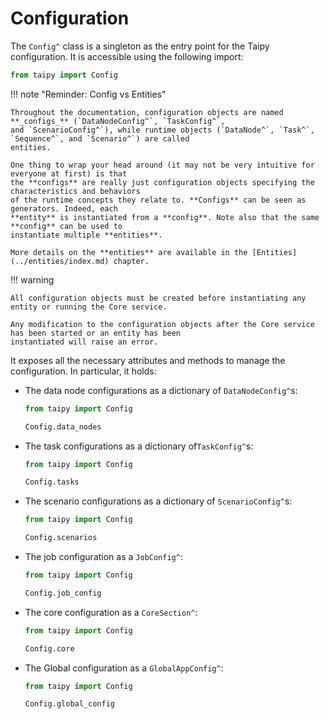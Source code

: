 # Configuration

The `Config^` class is a singleton as the entry point for the Taipy configuration. It is accessible
using the following import:

```python linenums="1"
from taipy import Config
```

!!! note "Reminder: Config vs Entities"

    Throughout the documentation, configuration objects are named **_configs_** (`DataNodeConfig^`, `TaskConfig^`,
    and `ScenarioConfig^`), while runtime objects (`DataNode^`, `Task^`, `Sequence^`, and `Scenario^`) are called
    entities.

    One thing to wrap your head around (it may not be very intuitive for everyone at first) is that
    the **configs** are really just configuration objects specifying the characteristics and behaviors
    of the runtime concepts they relate to. **Configs** can be seen as generators. Indeed, each
    **entity** is instantiated from a **config**. Note also that the same **config** can be used to
    instantiate multiple **entities**.

    More details on the **entities** are available in the [Entities](../entities/index.md) chapter.

!!! warning

    All configuration objects must be created before instantiating any entity or running the Core service.

    Any modification to the configuration objects after the Core service has been started or an entity has been
    instantiated will raise an error.

It exposes all the necessary attributes and methods to manage the configuration.
In particular, it holds:

- The data node configurations as a dictionary of `DataNodeConfig^`s:
    ```python linenums="1"
    from taipy import Config

    Config.data_nodes
    ```

- The task configurations as a dictionary of`TaskConfig^`s:
    ```python linenums="1"
    from taipy import Config

    Config.tasks
    ```

- The scenario configurations as a dictionary of `ScenarioConfig^`s:
    ```python linenums="1"
    from taipy import Config

    Config.scenarios
    ```

- The job configuration as a `JobConfig^`:
    ```python linenums="1"
    from taipy import Config

    Config.job_config
    ```

- The core configuration as a `CoreSection^`:
    ```python linenums="1"
    from taipy import Config

    Config.core
    ```

- The Global configuration as a `GlobalAppConfig^`:
    ```python linenums="1"
    from taipy import Config

    Config.global_config
    ```
